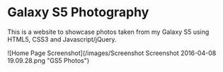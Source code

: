 # Galaxy S5 Photography
This is a website to showcase photos taken from my Galaxy S5 using HTML5, CSS3 and Javascript/jQuery.

![Home Page Screenshot](/images/Screenshot Screenshot 2016-04-08 19.09.28.png "GS5 Photos")